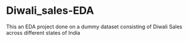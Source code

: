 # Diwali_sales-EDA
This an EDA project done on a dummy dataset consisting of Diwali Sales across different states of India
